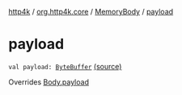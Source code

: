 [http4k](../../index.md) / [org.http4k.core](../index.md) / [MemoryBody](index.md) / [payload](./payload.md)

# payload

`val payload: `[`ByteBuffer`](http://docs.oracle.com/javase/6/docs/api/java/nio/ByteBuffer.html) [(source)](https://github.com/http4k/http4k/blob/master/http4k-core/src/main/kotlin/org/http4k/core/http.kt#L41)

Overrides [Body.payload](../-body/payload.md)

